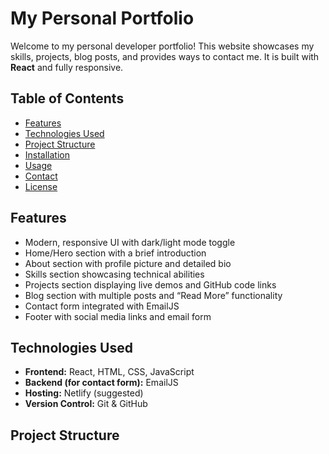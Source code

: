 # My Personal Portfolio

Welcome to my personal developer portfolio! This website showcases my skills, projects, blog posts, and provides ways to contact me. It is built with **React** and fully responsive.

## Table of Contents
- [Features](#features)
- [Technologies Used](#technologies-used)
- [Project Structure](#project-structure)
- [Installation](#installation)
- [Usage](#usage)
- [Contact](#contact)
- [License](#license)

## Features
- Modern, responsive UI with dark/light mode toggle
- Home/Hero section with a brief introduction
- About section with profile picture and detailed bio
- Skills section showcasing technical abilities
- Projects section displaying live demos and GitHub code links
- Blog section with multiple posts and “Read More” functionality
- Contact form integrated with EmailJS
- Footer with social media links and email form

## Technologies Used
- **Frontend:** React, HTML, CSS, JavaScript
- **Backend (for contact form):** EmailJS
- **Hosting:** Netlify (suggested)
- **Version Control:** Git & GitHub

## Project Structure

